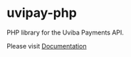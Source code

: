 # uvipay-php
PHP library for the Uviba Payments API.

Please visit [Documentation](http://pay.uviba.com/docs)
